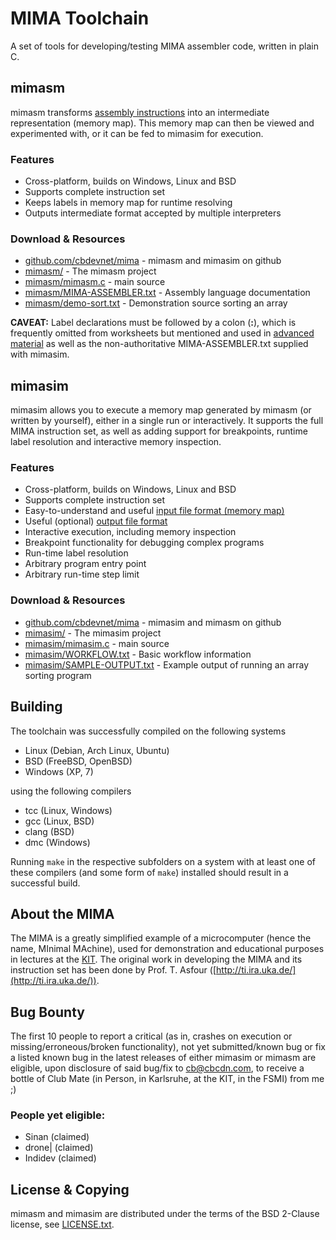 ﻿# MIMA Toolchain
A set of tools for developing/testing MIMA assembler code, written in plain C.  

## mimasm
mimasm transforms [assembly instructions](mimasm/MIMA-ASSEMBLER.txt) into an intermediate representation (memory map). This memory map can then be viewed and experimented with, or it can be fed to mimasim for execution.

### Features
*   Cross-platform, builds on Windows, Linux and BSD
*   Supports complete instruction set
*   Keeps labels in memory map for runtime resolving
*   Outputs intermediate format accepted by multiple interpreters

### Download & Resources
*   [github.com/cbdevnet/mima](https://github.com/cbdevnet/mima/) - mimasm and mimasim on github
*   [mimasm/](mimasm/) - The mimasm project
*   [mimasm/mimasm.c](mimasm/mimasm.c) - main source
*   [mimasm/MIMA-ASSEMBLER.txt](mimasm/MIMA-ASSEMBLER.txt) - Assembly language documentation
*   [mimasm/demo-sort.txt](mimasm/demo-sort.txt) - Demonstration source sorting an array

**CAVEAT:** Label declarations must be followed by a colon (**:**), which is frequently omitted from worksheets but mentioned and used in [advanced material](http://ti.ira.uka.de/Visualisierungen/Mima/mima-aufgaben.pdf) as well as the non-authoritative MIMA-ASSEMBLER.txt supplied with mimasim.

## mimasim
mimasim allows you to execute a memory map generated by mimasm (or written by yourself), either in a single run or interactively. It supports the full MIMA instruction set, as well as adding support for breakpoints, runtime label resolution and interactive memory inspection.

### Features
*   Cross-platform, builds on Windows, Linux and BSD
*   Supports complete instruction set
*   Easy-to-understand and useful [input file format (memory map)](mimasim/demo-sort.mima)
*   Useful (optional) [output file format](mimasim/SAMPLE-OUTPUT.txt)
*   Interactive execution, including memory inspection
*   Breakpoint functionality for debugging complex programs
*   Run-time label resolution
*   Arbitrary program entry point
*   Arbitrary run-time step limit

### Download & Resources
*   [github.com/cbdevnet/mima](https://github.com/cbdevnet/mima/) - mimasim and mimasm on github
*   [mimasim/](mimasim/) - The mimasim project
*   [mimasim/mimasim.c](mimasim/mimasim.c) - main source
*   [mimasim/WORKFLOW.txt](mimasim/WORKFLOW.txt) - Basic workflow information
*   [mimasim/SAMPLE-OUTPUT.txt](mimasim/SAMPLE-OUTPUT.txt) - Example output of running an array sorting program

## Building
The toolchain was successfully compiled on the following systems

*   Linux (Debian, Arch Linux, Ubuntu)
*   BSD (FreeBSD, OpenBSD)
*   Windows (XP, 7)

using the following compilers

*   tcc (Linux, Windows)
*   gcc (Linux, BSD)
*   clang (BSD)
*   dmc (Windows)

Running `make` in the respective subfolders on a system with at least one of these compilers (and some form of `make`) installed should result in a successful build.

## About the MIMA
The MIMA is a greatly simplified example of a microcomputer (hence the name, MInimal MAchine), used for demonstration and educational purposes in lectures at the [KIT](http://kit.edu/). The original work in developing the MIMA and its instruction set has been done by Prof. T. Asfour ([http://ti.ira.uka.de/](http://ti.ira.uka.de/)).

## Bug Bounty
The first 10 people to report a critical (as in, crashes on execution or missing/erroneous/broken functionality), not yet submitted/known bug or fix a listed known bug in the latest releases of either mimasim or mimasm are eligible, upon disclosure of said bug/fix to cb@cbcdn.com, to receive a bottle of Club Mate (in Person, in Karlsruhe, at the KIT, in the FSMI) from me ;)

### People yet eligible:
*   Sinan (claimed)
*   drone| (claimed)
*   Indidev (claimed)

## License & Copying
mimasm and mimasim are distributed under the terms of the BSD 2-Clause license, see [LICENSE.txt](LICENSE.txt).
